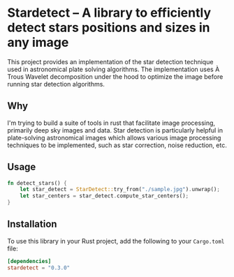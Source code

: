 # Stardetect – A library to efficiently detect stars positions and sizes in any image

This project provides an implementation of the star detection technique used in astronomical plate solving algorithms.
The implementation uses À Trous Wavelet decomposition under the hood to optimize the image before running star detection
algorithms.

## Why

I'm trying to build a suite of tools in rust that facilitate image processing, primarily deep sky images and data. Star
detection is particularly helpful in plate-solving astronomical images which allows various image processing techniques
to be implemented, such as star correction, noise reduction, etc.

## Usage

```rust
fn detect_stars() {
    let star_detect = StarDetect::try_from("./sample.jpg").unwrap();
    let star_centers = star_detect.compute_star_centers();
}
```

## Installation

To use this library in your Rust project, add the following to your `Cargo.toml` file:

```toml
[dependencies]
stardetect = "0.3.0"

